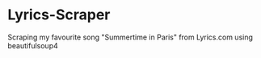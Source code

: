 # Lyrics-Scraper
Scraping my favourite song "Summertime in Paris" from Lyrics.com using beautifulsoup4
